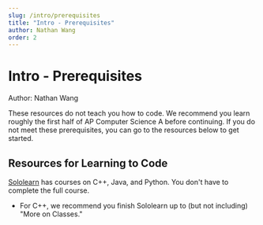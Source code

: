 ```yaml
---
slug: /intro/prerequisites
title: "Intro - Prerequisites"
author: Nathan Wang
order: 2
---
```


# Intro - Prerequisites

Author: Nathan Wang

These resources do not teach you how to code. We recommend you learn roughly the first half of AP Computer Science A before continuing. If you do not meet these prerequisites, you can go to the resources below to get started.

## Resources for Learning to Code

[Sololearn](https://www.sololearn.com/) has courses on C++, Java, and Python. You don't have to complete the full course.

- For C++, we recommend you finish Sololearn up to (but not including) "More on Classes."
